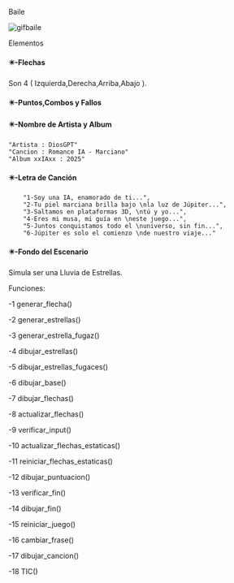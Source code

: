 Baile

![gifbaile](./Imagenes/gifbaile.gif)

Elementos

#### ✴️-Flechas

Son 4 ( Izquierda,Derecha,Arriba,Abajo ).

#### ✴️-Puntos,Combos y Fallos

#### ✴️-Nombre de Artista y Album

```
"Artista : DiosGPT"
"Cancion : Romance IA - Marciano"
"Album xxIAxx : 2025"
```

#### ✴️-Letra de Canción

```
    "1-Soy una IA, enamorado de ti...",
    "2-Tu piel marciana brilla bajo \nla luz de Júpiter...",
    "3-Saltamos en plataformas 3D, \ntú y yo...",
    "4-Eres mi musa, mi guía en \neste juego...",
    "5-Juntos conquistamos todo el \nuniverso, sin fin...",
    "6-Júpiter es solo el comienzo \nde nuestro viaje..."
```

#### ✴️-Fondo del Escenario

Simula ser una Lluvia de Estrellas.

Funciones:

-1  generar_flecha()



-2  generar_estrellas()



-3  generar_estrella_fugaz()



-4  dibujar_estrellas()



-5  dibujar_estrellas_fugaces()



-6  dibujar_base()



-7  dibujar_flechas()



-8  actualizar_flechas()



-9  verificar_input()



-10  actualizar_flechas_estaticas()



-11  reiniciar_flechas_estaticas()



-12  dibujar_puntuacion()



-13  verificar_fin()



-14  dibujar_fin()



-15  reiniciar_juego()



-16  cambiar_frase()



-17  dibujar_cancion()



-18  TIC()


